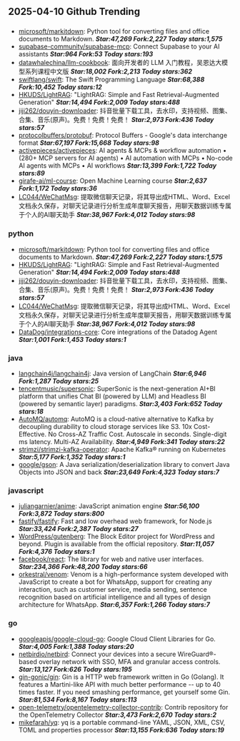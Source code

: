 ## 2025-04-10 Github Trending

### 
* [microsoft/markitdown](https://github.com/microsoft/markitdown): Python tool for converting files and office documents to Markdown. ***Star:47,269 Fork:2,227 Today stars:1,575***
* [supabase-community/supabase-mcp](https://github.com/supabase-community/supabase-mcp): Connect Supabase to your AI assistants ***Star:964 Fork:53 Today stars:193***
* [datawhalechina/llm-cookbook](https://github.com/datawhalechina/llm-cookbook): 面向开发者的 LLM 入门教程，吴恩达大模型系列课程中文版 ***Star:18,002 Fork:2,213 Today stars:362***
* [swiftlang/swift](https://github.com/swiftlang/swift): The Swift Programming Language ***Star:68,388 Fork:10,452 Today stars:12***
* [HKUDS/LightRAG](https://github.com/HKUDS/LightRAG): "LightRAG: Simple and Fast Retrieval-Augmented Generation" ***Star:14,494 Fork:2,009 Today stars:488***
* [jiji262/douyin-downloader](https://github.com/jiji262/douyin-downloader): 抖音批量下载工具，去水印，支持视频、图集、合集、音乐(原声)。免费！免费！免费！ ***Star:2,973 Fork:436 Today stars:57***
* [protocolbuffers/protobuf](https://github.com/protocolbuffers/protobuf): Protocol Buffers - Google's data interchange format ***Star:67,197 Fork:15,668 Today stars:98***
* [activepieces/activepieces](https://github.com/activepieces/activepieces): AI agents & MCPs & workflow automation • (280+ MCP servers for AI agents) • AI automation with MCPs • No-code AI agents with MCPs • AI workflows ***Star:13,399 Fork:1,722 Today stars:89***
* [girafe-ai/ml-course](https://github.com/girafe-ai/ml-course): Open Machine Learning course ***Star:2,637 Fork:1,172 Today stars:36***
* [LC044/WeChatMsg](https://github.com/LC044/WeChatMsg): 提取微信聊天记录，将其导出成HTML、Word、Excel文档永久保存，对聊天记录进行分析生成年度聊天报告，用聊天数据训练专属于个人的AI聊天助手 ***Star:38,967 Fork:4,012 Today stars:98***

### python
* [microsoft/markitdown](https://github.com/microsoft/markitdown): Python tool for converting files and office documents to Markdown. ***Star:47,269 Fork:2,227 Today stars:1,575***
* [HKUDS/LightRAG](https://github.com/HKUDS/LightRAG): "LightRAG: Simple and Fast Retrieval-Augmented Generation" ***Star:14,494 Fork:2,009 Today stars:488***
* [jiji262/douyin-downloader](https://github.com/jiji262/douyin-downloader): 抖音批量下载工具，去水印，支持视频、图集、合集、音乐(原声)。免费！免费！免费！ ***Star:2,973 Fork:436 Today stars:57***
* [LC044/WeChatMsg](https://github.com/LC044/WeChatMsg): 提取微信聊天记录，将其导出成HTML、Word、Excel文档永久保存，对聊天记录进行分析生成年度聊天报告，用聊天数据训练专属于个人的AI聊天助手 ***Star:38,967 Fork:4,012 Today stars:98***
* [DataDog/integrations-core](https://github.com/DataDog/integrations-core): Core integrations of the Datadog Agent ***Star:1,001 Fork:1,453 Today stars:1***

### java
* [langchain4j/langchain4j](https://github.com/langchain4j/langchain4j): Java version of LangChain ***Star:6,946 Fork:1,287 Today stars:25***
* [tencentmusic/supersonic](https://github.com/tencentmusic/supersonic): SuperSonic is the next-generation AI+BI platform that unifies Chat BI (powered by LLM) and Headless BI (powered by semantic layer) paradigms. ***Star:3,403 Fork:652 Today stars:18***
* [AutoMQ/automq](https://github.com/AutoMQ/automq): AutoMQ is a cloud-native alternative to Kafka by decoupling durability to cloud storage services like S3. 10x Cost-Effective. No Cross-AZ Traffic Cost. Autoscale in seconds. Single-digit ms latency. Multi-AZ Availability. ***Star:4,949 Fork:341 Today stars:22***
* [strimzi/strimzi-kafka-operator](https://github.com/strimzi/strimzi-kafka-operator): Apache Kafka® running on Kubernetes ***Star:5,177 Fork:1,352 Today stars:1***
* [google/gson](https://github.com/google/gson): A Java serialization/deserialization library to convert Java Objects into JSON and back ***Star:23,649 Fork:4,323 Today stars:7***

### javascript
* [juliangarnier/anime](https://github.com/juliangarnier/anime): JavaScript animation engine ***Star:56,100 Fork:3,872 Today stars:800***
* [fastify/fastify](https://github.com/fastify/fastify): Fast and low overhead web framework, for Node.js ***Star:33,424 Fork:2,387 Today stars:27***
* [WordPress/gutenberg](https://github.com/WordPress/gutenberg): The Block Editor project for WordPress and beyond. Plugin is available from the official repository. ***Star:11,057 Fork:4,376 Today stars:1***
* [facebook/react](https://github.com/facebook/react): The library for web and native user interfaces. ***Star:234,366 Fork:48,200 Today stars:66***
* [orkestral/venom](https://github.com/orkestral/venom): Venom is a high-performance system developed with JavaScript to create a bot for WhatsApp, support for creating any interaction, such as customer service, media sending, sentence recognition based on artificial intelligence and all types of design architecture for WhatsApp. ***Star:6,357 Fork:1,266 Today stars:7***

### go
* [googleapis/google-cloud-go](https://github.com/googleapis/google-cloud-go): Google Cloud Client Libraries for Go. ***Star:4,005 Fork:1,388 Today stars:20***
* [netbirdio/netbird](https://github.com/netbirdio/netbird): Connect your devices into a secure WireGuard®-based overlay network with SSO, MFA and granular access controls. ***Star:13,127 Fork:626 Today stars:195***
* [gin-gonic/gin](https://github.com/gin-gonic/gin): Gin is a HTTP web framework written in Go (Golang). It features a Martini-like API with much better performance -- up to 40 times faster. If you need smashing performance, get yourself some Gin. ***Star:81,534 Fork:8,167 Today stars:113***
* [open-telemetry/opentelemetry-collector-contrib](https://github.com/open-telemetry/opentelemetry-collector-contrib): Contrib repository for the OpenTelemetry Collector ***Star:3,473 Fork:2,670 Today stars:2***
* [mikefarah/yq](https://github.com/mikefarah/yq): yq is a portable command-line YAML, JSON, XML, CSV, TOML and properties processor ***Star:13,155 Fork:636 Today stars:19***
